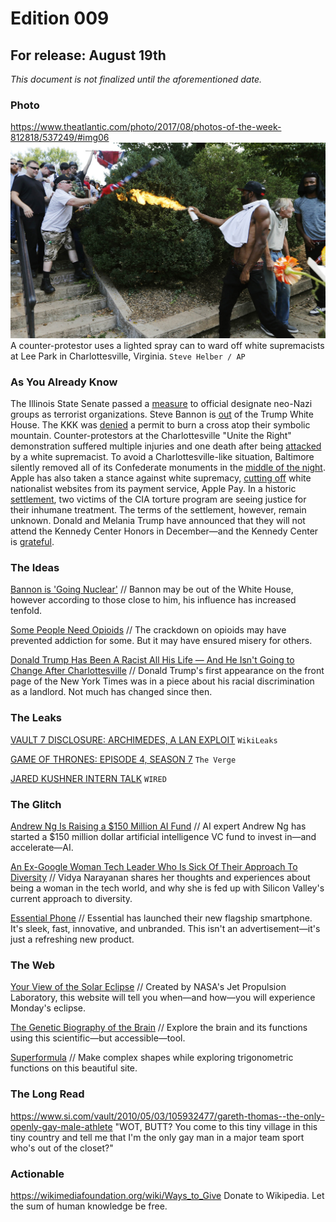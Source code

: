 # Edition 009

## For release: August 19th

_This document is not finalized until the aforementioned date._

### Photo

https://www.theatlantic.com/photo/2017/08/photos-of-the-week-812818/537249/#img06
![racists.jpg](racists.jpg)
A counter-protestor uses a lighted spray can to ward off white supremacists at Lee Park in Charlottesville, Virginia. `Steve Helber / AP`

### As You Already Know
The Illinois State Senate passed a [measure](http://fox2now.com/2017/08/15/illinois-state-senate-passes-measure-designating-neo-nazi-groups-as-terrorists/) to official designate neo-Nazi groups as terrorist organizations. Steve Bannon is [out](http://www.abcactionnews.com/news/national/steve-bannon-out-as-white-house-chief-strategist) of the Trump White House. The KKK was [denied](https://www.theguardian.com/us-news/2017/aug/16/kkk-permit-denied-cross-burning-stone-mountain-georgia) a permit to burn a cross atop their symbolic mountain. Counter-protestors at the Charlottesville "Unite the Right" demonstration suffered multiple injuries and one death after being [attacked](https://www.theguardian.com/us-news/2017/aug/12/virginia-unite-the-right-rally-protest-violence) by a white supremacist. To avoid a Charlottesville-like situation, Baltimore silently removed all of its Confederate monuments in the [middle of the night](https://www.nytimes.com/2017/08/16/us/baltimore-confederate-statues.html). Apple has also taken a stance against white supremacy, [cutting off](https://9to5mac.com/2017/08/16/apple-pay-blocked-on-white-nationalist-sites/) white nationalist websites from its payment service, Apple Pay. In a historic [settlement](https://theintercept.com/2017/08/17/cia-torture-settlement-aclu-mitchell-jessen/), two victims of the CIA torture program are seeing justice for their inhumane treatment. The terms of the settlement, however, remain unknown. Donald and Melania Trump have announced that they will not attend the Kennedy Center Honors in December—and the Kennedy Center is [grateful](https://www.nytimes.com/2017/08/19/us/politics/donald-and-melania-trump-to-skip-kennedy-center-honors.html).

### The Ideas

[Bannon is 'Going Nuclear'](https://www.theatlantic.com/politics/archive/2017/08/bannon-unleashed/537381/) // Bannon may be out of the White House, however according to those close to him, his influence has increased tenfold.

[Some People Need Opioids](http://www.slate.com/articles/health_and_science/medical_examiner/2017/08/cutting_down_on_opioids_has_made_life_miserable_for_chronic_pain_patients.html) // The crackdown on opioids may have prevented addiction for some. But it may have ensured misery for others.

[Donald Trump Has Been A Racist All His Life — And He Isn't Going to Change After Charlottesville](https://theintercept.com/2017/08/15/donald-trump-has-been-a-racist-all-his-life-and-he-isnt-going-to-change-after-charlottesville/) // Donald Trump's first appearance on the front page of the New York Times was in a piece about his racial discrimination as a landlord. Not much has changed since then.

### The Leaks

[VAULT 7 DISCLOSURE: ARCHIMEDES, A LAN EXPLOIT](https://wikileaks.org/vault7/#Archimedes)
`WikiLeaks`

[GAME OF THRONES: EPISODE 4, SEASON 7](https://www.theverge.com/2017/8/4/16094090/game-of-thrones-season-7-episode-4-leak)
`The Verge`

[JARED KUSHNER INTERN TALK](https://www.wired.com/story/jared-kushner-leak-full-audio/)
`WIRED`

### The Glitch
[Andrew Ng Is Raising a $150 Million AI Fund](https://techcrunch.com/2017/08/15/andrew-ng-is-raising-a-150m-ai-fund/) // AI expert Andrew Ng has started a $150 million dollar artificial intelligence VC fund to invest in—and accelerate—AI.

[An Ex-Google Woman Tech Leader Who Is Sick Of Their Approach To Diversity](https://medium.com/the-mission/im-an-ex-google-woman-tech-leader-and-i-m-sick-of-our-approach-to-diversity-17008c5fe999) // Vidya Narayanan shares her thoughts and experiences about being a woman in the tech world, and why she is fed up with Silicon Valley's current approach to diversity.

[Essential Phone](https://www.essential.com/) // Essential has launched their new flagship smartphone. It's sleek, fast, innovative, and unbranded. This isn't an advertisement—it's just a refreshing new product.

### The Web

[Your View of the Solar Eclipse](https://eyes.jpl.nasa.gov/eyes-on-eclipse-web-app.html) // Created by NASA's Jet Propulsion Laboratory, this website will tell you when—and how—you will experience Monday's eclipse.

[The Genetic Biography of the Brain](http://casestudies.brain-map.org/ggb#section_explorea) // Explore the brain and its functions using this scientific—but accessible—tool.

[Superformula](http://www.superformula.org/) // Make complex shapes while exploring trigonometric functions on this beautiful site.

### The Long Read
https://www.si.com/vault/2010/05/03/105932477/gareth-thomas--the-only-openly-gay-male-athlete "WOT, BUTT? You come to this tiny village in this tiny country and tell me that I'm the only gay man in a major team sport who's out of the closet?"

### Actionable
https://wikimediafoundation.org/wiki/Ways_to_Give Donate to Wikipedia. Let the sum of human knowledge be free.
